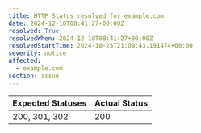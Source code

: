 ```yaml
---
title: HTTP Status resolved for example.com
date: 2024-12-10T08:41:27+00:00Z
resolved: True
resolvedWhen: 2024-12-10T08:41:27+00:00Z
resolvedStartTime: 2024-10-25T21:09:43.191474+00:00
severity: notice
affected:
  - example.com
section: issue
---
```


| Expected Statuses | Actual Status  |
|-------------------|----------------|
| 200, 301, 302 | 200 |
